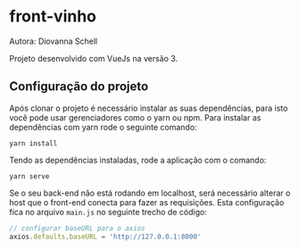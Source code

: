 # front-vinho

Autora: Diovanna Schell

Projeto desenvolvido com VueJs na versão 3. 

## Configuração do projeto

Após clonar o projeto é necessário instalar as suas dependências, para isto você pode usar gerenciadores como o yarn ou npm. Para instalar as dependências com yarn rode o seguinte comando:
```
yarn install
```

Tendo as dependências instaladas, rode a aplicação com o comando:
```
yarn serve
```

Se o seu back-end não está rodando em localhost, será necessário alterar o host que o front-end conecta para fazer as requisições. Esta configuração fica no arquivo ```main.js``` no seguinte trecho de código:

```js
// configurar baseURL para o axios
axios.defaults.baseURL = 'http://127.0.0.1:8000'
```
